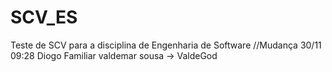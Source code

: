 # SCV_ES
Teste de SCV para a disciplina de Engenharia de Software
//Mudança 30/11 09:28 Diogo Familiar
valdemar sousa -> ValdeGod
